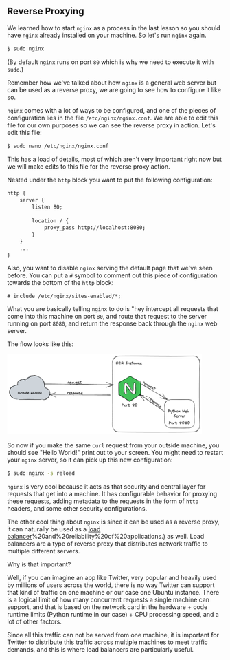 ## Reverse Proxying

We learned how to start `nginx` as a process in the last lesson so you should have `nginx` already installed on your machine. So let's run `nginx` again.

```bash
$ sudo nginx
```

(By default `nginx` runs on port `80` which is why we need to execute it with `sudo`.)

Remember how we've talked about how `nginx` is a general web server but can be used as a reverse proxy, we are going to see how to configure it like so.

`nginx` comes with a lot of ways to be configured, and one of the pieces of configuration lies in the file `/etc/nginx/nginx.conf`. We are able to edit this file for our own purposes so we can see the reverse proxy in action. Let's edit this file:

```bash
$ sudo nano /etc/nginx/nginx.conf
```

This has a load of details, most of which aren't very important right now but we will make edits to this file for the reverse proxy action.

Nested under the `http` block you want to put the following configuration:

```nginx
http {
    server {
        listen 80;

        location / {
            proxy_pass http://localhost:8080;
        }
    }
    ...
}
```

Also, you want to disable `nginx` serving the default page that we've seen before. You can put a `#` symbol to comment out this piece of configuration towards the bottom of the `http` block:

```nginx
# include /etc/nginx/sites-enabled/*;
```

What you are basically telling `nginx` to do is "hey intercept all requests that come into this machine on port `80`, and route that request to the server running on port `8080`, and return the response back through the `nginx` web server.

The flow looks like this:

<img src="../static/images/reverse-proxy.png" width="90%" height="30%" />

So now if you make the same `curl` request from your outside machine, you should see "Hello World!" print out to your screen. You might need to restart your `nginx` server, so it can pick up this new configuration:

```bash
$ sudo nginx -s reload
```

`nginx` is very cool because it acts as that security and central layer for requests that get into a machine. It has configurable behavior for proxying these requests, adding metadata to the requests in the form of `http` headers, and some other security configurations.

The other cool thing about `nginx` is since it can be used as a reverse proxy, it can naturally be used as a [load balancer](https://www.f5.com/glossary/load-balancer#:~:text=A%20load%20balancer%20is%20a,users)%20and%20reliability%20of%20applications.) as well. Load balancers are a type of reverse proxy that distributes network traffic to multiple different servers.

Why is that important?

Well, if you can imagine an app like Twitter, very popular and heavily used by millions of users across the world, there is no way Twitter can support that kind of traffic on one machine or our case one Ubuntu instance. There is a logical limit of how many concurrent requests a single machine can support, and that is based on the network card in the hardware + code runtime limits (Python runtime in our case) + CPU processing speed, and a lot of other factors.

Since all this traffic can not be served from one machine, it is important for Twitter to distribute this traffic across multiple machines to meet traffic demands, and this is where load balancers are particularly useful.